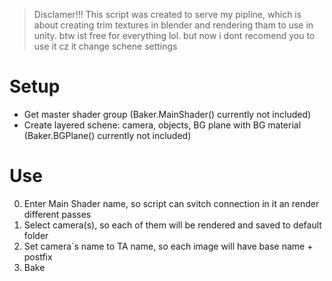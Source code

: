 > Disclamer!!! This script was created to serve my pipline, which is about creating trim textures in blender and rendering tham to use in unity. btw ist free for everything lol. but now i dont recomend you to use it cz it change schene settings

# Setup
* Get master shader group (Baker.MainShader() currently not included)
* Create layered schene: camera, objects, BG plane with BG material (Baker.BGPlane() currently not included)

# Use
0. Enter Main Shader name, so script can svitch connection in it an render different passes
1. Select camera(s), so each of them will be rendered and saved to default folder
2. Set camera`s name to TA name, so each image will have base name + postfix
3. Bake